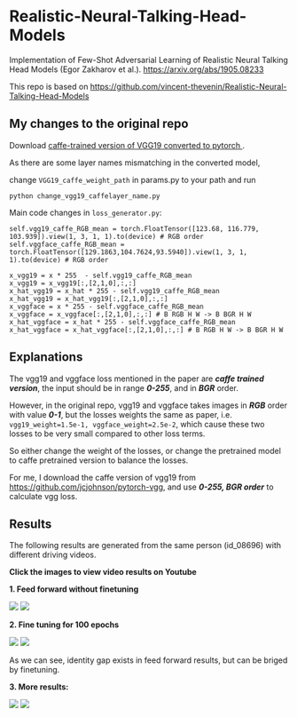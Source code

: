 # Realistic-Neural-Talking-Head-Models
Implementation of Few-Shot Adversarial Learning of Realistic Neural Talking Head Models (Egor Zakharov et al.). https://arxiv.org/abs/1905.08233

This repo is based on https://github.com/vincent-thevenin/Realistic-Neural-Talking-Head-Models


## My changes to the original repo
Download [caffe-trained version of VGG19 converted to pytorch ](https://web.eecs.umich.edu/~justincj/models/vgg19-d01eb7cb.pth).

As there are some layer names mismatching in the converted model, 

change `VGG19_caffe_weight_path` in params.py to your path and run
```
python change_vgg19_caffelayer_name.py
```


Main code changes in `loss_generator.py`:
```
self.vgg19_caffe_RGB_mean = torch.FloatTensor([123.68, 116.779, 103.939]).view(1, 3, 1, 1).to(device) # RGB order
self.vggface_caffe_RGB_mean = torch.FloatTensor([129.1863,104.7624,93.5940]).view(1, 3, 1, 1).to(device) # RGB order

x_vgg19 = x * 255  - self.vgg19_caffe_RGB_mean
x_vgg19 = x_vgg19[:,[2,1,0],:,:]
x_hat_vgg19 = x_hat * 255 - self.vgg19_caffe_RGB_mean
x_hat_vgg19 = x_hat_vgg19[:,[2,1,0],:,:]
x_vggface = x * 255 - self.vggface_caffe_RGB_mean
x_vggface = x_vggface[:,[2,1,0],:,:] # B RGB H W -> B BGR H W
x_hat_vggface = x_hat * 255 - self.vggface_caffe_RGB_mean
x_hat_vggface = x_hat_vggface[:,[2,1,0],:,:] # B RGB H W -> B BGR H W
```

## Explanations
The vgg19 and vggface loss mentioned in the paper are _**caffe trained version**_, the input should be in range _**0-255**_, and in _**BGR**_ order.

However, in the original repo, vgg19 and vggface takes images in _**RGB**_ order with value _**0-1**_, but the losses weights the same as paper, i.e.` vgg19_weight=1.5e-1, vggface_weight=2.5e-2`, which cause these two losses to be very small compared to other loss terms.

So either change the weight of the losses, or change the pretrained model to caffe pretrained version to balance the losses. 

For me, I download the caffe version of vgg19 from https://github.com/jcjohnson/pytorch-vgg, and use  _**0-255, BGR order**_ to calculate vgg loss.

## Results
The following results are generated from the same person (id_08696) with different driving videos.

**Click the images to view video results on Youtube**

**1. Feed forward without finetuning**

[![](http://img.youtube.com/vi/HFI03fymvqI/0.jpg)](http://www.youtube.com/watch?v=HFI03fymvqI "")
[![](http://img.youtube.com/vi/Oz4AzhH5d0o/0.jpg)](http://www.youtube.com/watch?v=Oz4AzhH5d0o "")

**2. Fine tuning for 100 epochs**

[![](http://img.youtube.com/vi/WQ9z6GKu5_c/0.jpg)](http://www.youtube.com/watch?v=WQ9z6GKu5_c "")
[![](http://img.youtube.com/vi/O4WLB90m48U/0.jpg)](http://www.youtube.com/watch?v=O4WLB90m48U "")

As we can see, identity gap exists in feed forward results, but can be briged by finetuning. 

**3. More results:**

[![](http://img.youtube.com/vi/JBgnSG_t32M/0.jpg)](http://www.youtube.com/watch?v=JBgnSG_t32M "")
[![](http://img.youtube.com/vi/0gRR234skEA/0.jpg)](http://www.youtube.com/watch?v=0gRR234skEA "")
